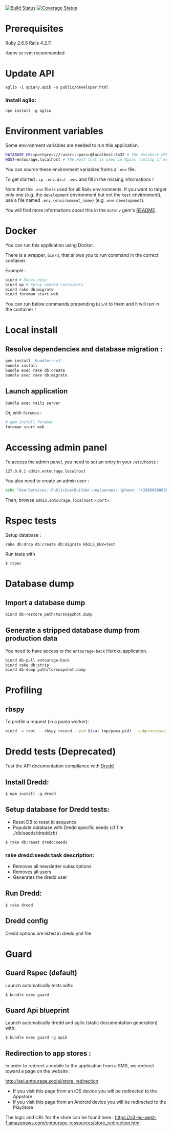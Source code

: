[![Build Status](https://travis-ci.org/ReseauEntourage/entourage-ror.svg?branch=master)](https://travis-ci.org/ReseauEntourage/entourage-ror)
[![Coverage Status](https://coveralls.io/repos/ReseauEntourage/entourage-ror/badge.svg?branch=master&service=github)](https://coveralls.io/github/ReseauEntourage/entourage-ror?branch=master)

# Prerequisites

Ruby 2.6.5
Rails 4.2.11

rbenv or rvm recommanded

# Update API

```
aglio -i apiary.apib -o public/developer.html
```

### Install aglio:

```
npm install -g aglio
```

# Environment variables

Some environment variables are needed to run this application.

```bash
DATABASE_URL=postgres://<user>:<pass>@localhost:5432 # The database URL
HOST=entourage.localhost # The Host that is used in Nginx routing if multiple app exists behind the same port
```

You can source these environment variables froms a `.env` file.

To get started : `cp .env.dist .env` and fill in the missing informations !

Note that the `.env` file is used for all Rails environments. If you want to target only one (e.g. the `development` environment but not the `test` environment), use a file named `.env.{environment_name}` (e.g `.env.development`).

You will find more informations about this in the `dotenv` gem's [README](https://github.com/bkeepers/dotenv/blob/master/README.md).

# Docker

You can run this application using Docker.

There is a wrapper, `bin/d`, that allows you to run command in the correct
container.

Example :

```bash
bin/d # Shows help
bin/d up # Setup needed containers
bin/d rake db:migrate
bin/d foreman start web
```

You can run below commands prepending `bin/d` to them and it will run in the
container !

# Local install

## Resolve dependencies and database migration :

```bash
gem install 'bundler:~>1'
bundle install
bundle exec rake db:create
bundle exec rake db:migrate
```
## Launch application

```bash
bundle exec rails server
```

Or, with `foreman` :

```bash
# gem install foreman
foreman start web
```

# Accessing admin panel

To access the admin panel, you need to set an entry in your `/etc/hosts` :

```
127.0.0.1 admin.entourage.localhost
```

You also need to create an admin user :

```bash
echo "UserServices::PublicUserBuilder.new(params: {phone: '+33606060606', admin: true}, community: Community.new(:entourage)).create(sms_code: '123456')" | rails c
```

Then, browse `admin.entourage.localhost:<port>`.

# Rspec tests

Setup database :

```
rake db:drop db:create db:migrate RAILS_ENV=test
```

Run tests with

```
$ rspec
```

# Database dump

## Import a database dump

```bash
bin/d db-restore path/to/snapshot.dump
```

## Generate a stripped database dump from production data

You need to have access to the `entourage-back` Heroku application.

```bash
bin/d db-pull entourage-back
bin/d rake db:strip
bin/d db-dump path/to/snapshot.dump
```

# Profiling

## rbspy

To profile a request (in a puma worker):
```bash
bin/d -u root -- rbspy record --pid $(cat tmp/puma.pid) --subprocesses --file flamegraph
```

# Dredd tests (Deprecated)

Test the API documentation compliance with [Dredd](https://github.com/apiaryio/dredd)

## Install Dredd:
```
$ npm install -g dredd
```

## Setup database for Dredd tests:
- Reset DB to reset id sequence
- Populate database with Dredd specific seeds (cf file ./db/seeds/dredd.rb)

```
$ rake db:reset dredd:seeds
```

### rake dredd:seeds task description:
- Removes all newsletter subscriptions
- Removes all users
- Generates the dredd user

## Run Dredd:

```
$ rake dredd
```

## Dredd config

Dredd options are listed in dredd.yml file

# Guard

## Guard Rspec (default)

Launch automatically tests with:

```
$ bundle exec guard
```

## Guard Api blueprint

Launch automatically dredd and aglio (static documentation generation) with:

```
$ bundle exec guard -g apib
```

## Redirection to app stores :
In order to redirect a mobile to the application from a SMS, we redirect toward a page on the website :

http://api.entourage.social/store_redirection

* If you visit this page from an iOS device you will be redirected to the Appstore
* If you visit this page from an Android device you will be redirected to the PlayStore

The logic and URL for the store can be found here :
https://s3-eu-west-1.amazonaws.com/entourage-ressources/store_redirection.html
